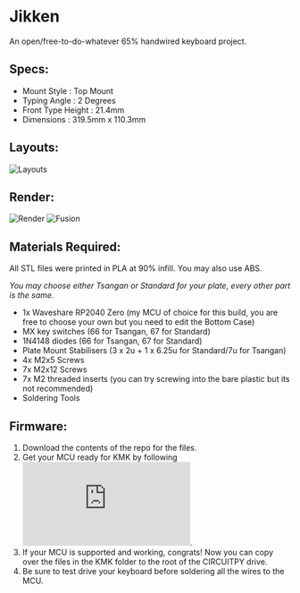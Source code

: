 # Jikken

An open/free-to-do-whatever 65% handwired keyboard project.

## Specs:
* Mount Style : Top Mount
* Typing Angle : 2 Degrees
* Front Type Height : 21.4mm
* Dimensions : 319.5mm x 110.3mm

## Layouts:
![Layouts](https://github.com/Arko9699/trijoy65/blob/main/Resources/Layouts.png?raw=true)

## Render:
![Render](https://github.com/Arko9699/trijoy65/blob/main/Resources/explosion.png?raw=true)
![Fusion](https://github.com/Arko9699/trijoy65/blob/main/Resources/fusion.png?raw=true)

## Materials Required:

All STL files were printed in PLA at 90% infill. You may also use ABS.

*You may choose either Tsangan or Standard for your plate, every other part is the same.*

* 1x Waveshare RP2040 Zero (my MCU of choice for this build, you are free to choose your own but you need to edit the Bottom Case)
* MX key switches (66 for Tsangan, 67 for Standard)
* 1N4148 diodes (66 for Tsangan, 67 for Standard)
* Plate Mount Stabilisers (3 x 2u + 1 x 6.25u for Standard/7u for Tsangan) 
* 4x M2x5 Screws
* 7x M2x12 Screws
* 7x M2 threaded inserts (you can try screwing into the bare plastic but its not recommended)
* Soldering Tools

## Firmware:

1. Download the contents of the repo for the files.
2. Get your MCU ready for KMK by following ![this](https://github.com/KMKfw/kmk_firmware/blob/master/docs/en/Getting_Started.md).
3. If your MCU is supported and working, congrats! Now you can copy over the files in the KMK folder to the root of the CIRCUITPY drive.
4. Be sure to test drive your keyboard before soldering all the wires to the MCU.
